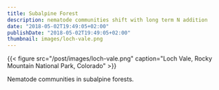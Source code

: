 ```yaml
---
title: Subalpine Forest
description: nematode communities shift with long term N addition
date: "2018-05-02T19:49:05+02:00"
publishDate: "2018-05-02T19:49:05+02:00"
thumbnail: images/loch-vale.png
---
```


{{< figure src="/post/images/loch-vale.png" caption="Loch Vale, Rocky Mountain National Park, Colorado" >}}

<!--more-->

Nematode communities in subalpine forests.